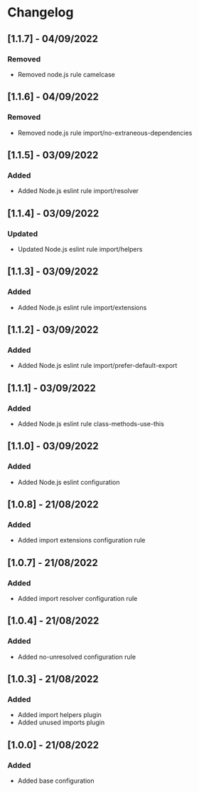 # Changelog

## [1.1.7] - 04/09/2022

### Removed

- Removed node.js rule camelcase

## [1.1.6] - 04/09/2022

### Removed

- Removed node.js rule import/no-extraneous-dependencies

## [1.1.5] - 03/09/2022

### Added

- Added Node.js eslint rule import/resolver

## [1.1.4] - 03/09/2022

### Updated

- Updated Node.js eslint rule import/helpers

## [1.1.3] - 03/09/2022

### Added

- Added Node.js eslint rule import/extensions

## [1.1.2] - 03/09/2022

### Added

- Added Node.js eslint rule import/prefer-default-export

## [1.1.1] - 03/09/2022

### Added

- Added Node.js eslint rule class-methods-use-this

## [1.1.0] - 03/09/2022

### Added

- Added Node.js eslint configuration

## [1.0.8] - 21/08/2022

### Added

- Added import extensions configuration rule

## [1.0.7] - 21/08/2022

### Added

- Added import resolver configuration rule

## [1.0.4] - 21/08/2022

### Added

- Added no-unresolved configuration rule

## [1.0.3] - 21/08/2022

### Added

- Added import helpers plugin
- Added unused imports plugin

## [1.0.0] - 21/08/2022

### Added

- Added base configuration
